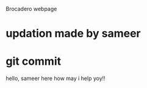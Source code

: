Brocadero webpage
# updation made by sameer

# git commit 
<p>
  hello, sameer here how may i help yoy!!
</p>
